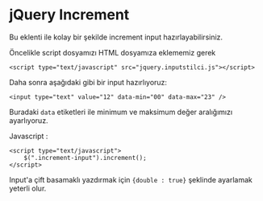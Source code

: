 # jQuery Increment

Bu eklenti ile kolay bir şekilde increment input hazırlayabilirsiniz.

Öncelikle script dosyamızı HTML dosyamıza eklememiz gerek

```
<script type="text/javascript" src="jquery.inputstilci.js"></script>
```

Daha sonra aşağıdaki gibi bir input hazırlıyoruz:

```  
<input type="text" value="12" data-min="00" data-max="23" />
```
Buradaki `data` etiketleri ile minimum ve maksimum değer aralığımızı ayarlıyoruz.

Javascript :
```
<script type="text/javascript">
	$(".increment-input").increment();	
</script>
```

Input'a çift basamaklı yazdırmak için `{double : true}` şeklinde ayarlamak yeterli olur.